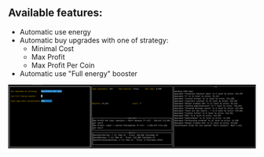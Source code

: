 ## Available features:
- Automatic use energy
- Automatic buy upgrades with one of strategy:
  - Minimal Cost
  - Max Profit
  - Max Profit Per Coin
- Automatic use "Full energy" booster

![screenshot](screenshot.png)